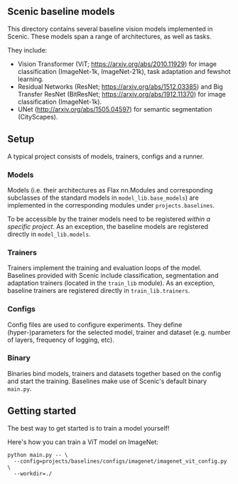 ## Scenic baseline models
This directory contains several baseline vision models implemented in Scenic.
These models span a range of architectures, as well as tasks.

They include:

 * Vision Transformer (ViT; https://arxiv.org/abs/2010.11929) for image
  classification (ImageNet-1k, ImageNet-21k), task adaptation and fewshot
  learning.
 * Residual Networks (ResNet; https://arxiv.org/abs/1512.03385) and Big Transfer
  ResNet (BitResNet; https://arxiv.org/abs/1912.11370) for image classification
  (ImageNet-1k).
 * UNet (http://arxiv.org/abs/1505.04597) for semantic segmentation (CityScapes).


## Setup
A typical project consists of models, trainers, configs and a runner.

### Models
Models (i.e. their architectures as Flax nn.Modules and corresponding subclasses
of the standard models in `model_lib.base_models`) are implemented in the
corresponding modules under `projects.baselines`.

To be accessible by the trainer models need to be registered *within a specific
project*. As an exception, the baseline models are registered directly in
`model_lib.models`.

### Trainers
Trainers implement the training and evaluation loops of the model. Baselines
provided with Scenic include classification, segmentation and adaptation
trainers (located in the `train_lib` module). As an exception, baseline trainers
are registered directly in `train_lib.trainers`.

### Configs
Config files are used to configure experiments. They define (hyper-)parameters
for the selected model, trainer and dataset (e.g. number of layers, frequency of
logging, etc).

### Binary
Binaries bind models, trainers and datasets together based on the config and
start the training. Baselines make use of Scenic's default binary `main.py`.

## Getting started
The best way to get started is to train a model yourself!

Here's how you can train a ViT model on ImageNet:

```
python main.py -- \
  --config=projects/baselines/configs/imagenet/imagenet_vit_config.py \
  --workdir=./
```

